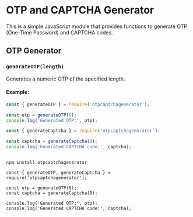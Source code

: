 # OTP and CAPTCHA Generator

This is a simple JavaScript module that provides functions to generate OTP (One-Time Password) and CAPTCHA codes.

## OTP Generator

### `generateOTP(length)`

Generates a numeric OTP of the specified length.

#### Example:

```javascript
const { generateOTP } = require('otpcaptchagenerator');

const otp = generateOTP(6);
console.log('Generated OTP:', otp);

const { generateCaptcha } = require('otpcaptchagenerator');

const captcha = generateCaptcha(8);
console.log('Generated CAPTCHA code:', captcha);
```


```

npm install otpcaptchagenerator

const { generateOTP, generateCaptcha } = require('otpcaptchagenerator');

const otp = generateOTP(6);
const captcha = generateCaptcha(8);

console.log('Generated OTP:', otp);
console.log('Generated CAPTCHA code:', captcha);
```
